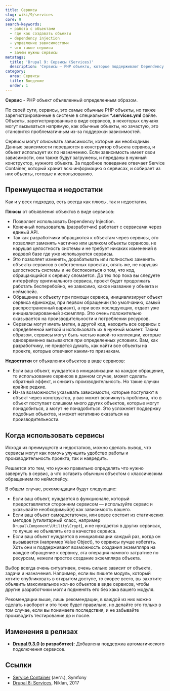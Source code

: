 ```yaml
---
title: Сервисы
slug: wiki/9/services
core: 9
search-keywords:
  - работа с объектами
  - где как создавать объекты
  - dependency injection
  - управление зависимостями
  - что такое сервисы
  - зачем нужны сервисы
metatags:
  title: 'Drupal 9: Сервисы (Services)'
  description: 'Сервисы — PHP объекты, которые поддерживают Dependency Injection.'
category:
  area: Сервисы
  title: Введение
  order: 1
---
```


**Сервис** - PHP объект объявленный определенным образом.

По своей сути, сервисы, это самые обычные PHP объекты, но также зарегистрированные в системе в специальном **\*.services.yml** файле. Объекты, зарегистрированные в виде сервисов, в некоторых случаях могут вызываться напрямую, как обычные объекты, но зачастую, это становится проблематичным из-за поддержки зависимостей.

Сервисы могут описывать зависимости, которые им необходимы. Данные зависимости передаются в конструктор объекта сервиса, и объект использует их по назначению. Если зависимость имеет свои зависимости, они также будут загружены, и переданы в нужный конструктор, нужного объекта. За подобное поведение отвечает Service Container, который хранит всю информацию о сервисах, и собирает из них объекты, готовые к использованию.

## Преимущества и недостатки

Как и у всех подходов, есть всегда как плюсы, так и недостатки.

**Плюсы** от объявления объектов в виде сервисов:

- Позволяет использовать Dependency Injection.
- Конечный пользователь (разработчик) работает с сервисами через единый API.
- Так как разработчики обращаются к объектам через сервисы, это позволяет заменять частично или целиком объекты сервисов, не нарушая целостность системы и не требует никаких изменений в кодовой базе где уже используются сервисы.
- Это позволяет изменять, дорабатывать или полностью заменять объекты сервисов в собственных проектах, опять же, не нарушая целостность системы и не беспокоиться о том, что код, обращающийся к сервису сломается. До тех пор пока вы следуете интерфейсу оригинального сервиса, проект будет продолжать работать бесперебойно, не зависимо, какое название у объекта и неймспейс.
- Обращение к объекту при помощи сервиса, инициализирует объект сервиса единожды, при первом обращении (по умолчанию, самый распространенный вариант), а при всех последующих, отдает уже инициализированный экземпляр. Это очень положительно сказывается на производительности и потреблении ресурсов.
- Сервисы могут иметь метки, а другой код, находить все сервисы с определенной меткой и использовать их в нужный момент. Таким образом, сервисы могут быть частью какой-то коллекции, которые одновременно вызываются при определенных условиях. Вам, как разработчику, не придётся думать, как найти все объекты на проекте, которые отвечают каким-то признакам.

**Недостатки** от объявления объектов в виде сервисов:

- Если ваш объект, нуждается в инициализации на каждое обращение, то использование сервисов в данном случае, может сделать обратный эффект, и снизить производительность. Но такие случаи крайне редкие.
- Из-за возможности указывать зависимости, которые поступают в объект через конструктор, у вас может возникнуть проблема, что в объект поступает слишком много других объектов, которые могут понадобиться, а могут не понадобиться. Это усложняет поддержку подобных объектов, и может негативно сказаться на производительности.

## Когда использовать сервисы

Исходя из преимуществ и недостатков, можно сделать вывод, что сервисы могут как помочь улучшить удобство работы и производительность проекта, так и навредить.

Решается это тем, что нужно правильно определять что нужно завернуть в сервис, а что оставить обычным объектом с классическим обращением по неймспейсу.

В общем случае, рекомендации будут следующие:

- Если ваш объект, нуждается в функционале, который предоставляется сторонним сервисом — используйте сервис и указывайте необходимый(е) как зависимость вашего.
- Если ваш объект самодостаточен, или вовсе состоит из статических методов (утилитарный класс, например `Drupal\Component\Utility\Crypt`), и не нуждается в других сервисах, то лучше не объявлять его в качестве сервиса.
- Если ваш объект нуждается в инициализации каждый раз, когда он вызывается (например Value Object), то сервисы лучше избегать. Хоть они и поддерживают возможность создания экземпляра на каждое обращение к сервису, эта операция намного затратнее по ресурсам, нежели простое создание экземпляра объекта.

Выбор всегда очень ситуативен, очень сильно зависит от объекта, задачи и назначения. Например, если вы пишете модуль, который хотите опубликовать в открытом доступе, то скорее всего, вы захотите объявить максимальное кол-во объектов в виде сервисов, чтобы другие разработчики могли подменять его без хака вашего модуля.

Рекомендации выше, лишь рекомендации, в каждой из них можно сделать наоборот и это тоже будет правильно, но делайте это только в том случае, если вы понимаете последствия, и не забывайте производить тестирование до и после.

## Изменения в релизах

- **[Drupal 9.3.0](../../../releases/9/9.3.x/9.3.0/index.md) (в разработке):** Добавлена поддержка автоматического подключения сервисов.

## Ссылки

- [Service Container](https://symfony.com/doc/3.4/service_container.html) (англ.), Symfony
- [Drupal 8: Services](https://niklan.net/blog/150), Niklan, 2017
